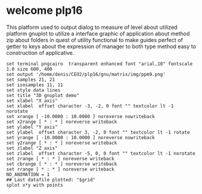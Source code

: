 # welcome plp16
This platform used to output dialog to measure of level about utilized platform gnuplot to utilize a interface graphic of application about method zip about folders in quest
of utility functional to make guides perfect of getter to keys about the expression of manager to both type method easy to construction of applicative.
```gnuplot
set terminal pngcairo  transparent enhanced font "arial,10" fontscale 1.0 size 600, 400 
set output '/home/denis/CEO2/plp16/gnu/matrix/img/ppm9.png'
set samples 21, 21
set isosamples 11, 11
set style data lines
set title "3D gnuplot demo" 
set xlabel "X axis" 
set xlabel  offset character -3, -2, 0 font "" textcolor lt -1 norotate
set xrange [ -10.0000 : 10.0000 ] noreverse nowriteback
set x2range [ * : * ] noreverse writeback
set ylabel "Y axis" 
set ylabel  offset character 3, -2, 0 font "" textcolor lt -1 rotate
set yrange [ -10.0000 : 10.0000 ] noreverse nowriteback
set y2range [ * : * ] noreverse writeback
set zlabel "Z axis" 
set zlabel  offset character -5, 0, 0 font "" textcolor lt -1 norotate
set zrange [ * : * ] noreverse writeback
set cbrange [ * : * ] noreverse writeback
set rrange [ * : * ] noreverse writeback
NO_ANIMATION = 1
## Last datafile plotted: "$grid"
splot x*y with points
```
